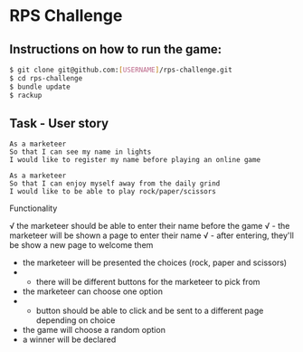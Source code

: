 # RPS Challenge

Instructions on how to run the game:
-------
```sh
$ git clone git@github.com:[USERNAME]/rps-challenge.git
$ cd rps-challenge
$ bundle update
$ rackup
```

Task - User story
----

```
As a marketeer
So that I can see my name in lights
I would like to register my name before playing an online game

As a marketeer
So that I can enjoy myself away from the daily grind
I would like to be able to play rock/paper/scissors
```

Functionality

√ the marketeer should be able to enter their name before the game
√ - the marketeer will be shown a page to enter their name
√ - after entering, they'll be show a new page to welcome them
- the marketeer will be presented the choices (rock, paper and scissors)
- - there will be different buttons for the marketeer to pick from
- the marketeer can choose one option
- - button should be able to click and be sent to a different page depending on choice
- the game will choose a random option
- a winner will be declared

